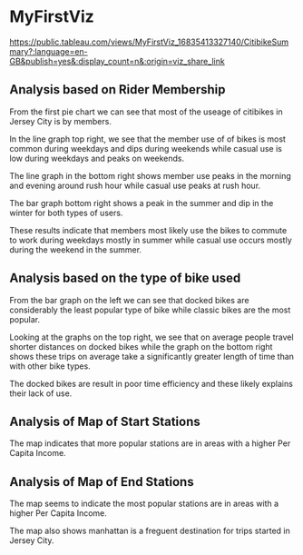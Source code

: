 # MyFirstViz
https://public.tableau.com/views/MyFirstViz_16835413327140/CitibikeSummary?:language=en-GB&publish=yes&:display_count=n&:origin=viz_share_link

## Analysis based on Rider Membership

From the first pie chart we can see that most of the useage of citibikes in Jersey City is by members. 

In the line graph top right, we see that the member use of of bikes is most common during weekdays and dips during weekends while casual use is low during weekdays and peaks on weekends. 

The line graph in the bottom right shows member use peaks in the morning and evening around rush hour while casual use peaks at rush hour. 

The bar graph bottom right shows a peak in the summer and dip in the winter for both types of users. 

These results indicate that members most likely use the bikes to commute to work during weekdays mostly in summer while casual use occurs mostly during the weekend in the summer.

## Analysis based on the type of bike used

From the bar graph on the left we can see that docked bikes are considerably the least popular type of bike while classic bikes are the most popular. 

Looking at the graphs on the top right, we see that on average people travel shorter distances on docked bikes while the graph on the bottom right shows these trips on average take a significantly greater length of time than with other bike types. 

The docked bikes are result in poor time efficiency and these likely explains their lack of use.

## Analysis of Map of Start Stations

The map indicates that more popular stations are in areas with a higher Per Capita Income.

## Analysis of Map of End Stations

The map seems to indicate the most popular stations are in areas with a higher Per Capita Income. 

The map also shows manhattan is a freguent destination for trips started in Jersey City.

